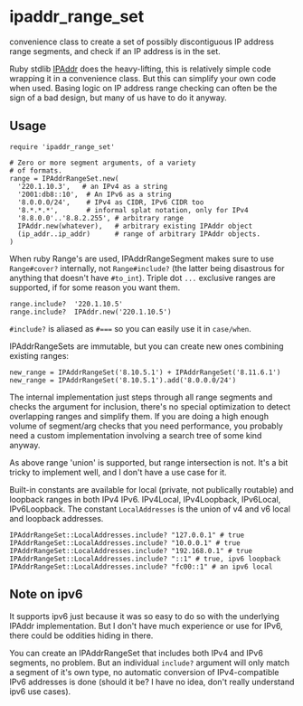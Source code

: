 ipaddr_range_set
================

convenience class to create a set of possibly discontiguous IP address range
segments, and check if an IP address is in the set. 

Ruby stdlib [IPAddr](http://www.ruby-doc.org/stdlib-1.9.3/libdoc/ipaddr/rdoc/IPAddr.html) 
does the heavy-lifting, this is relatively simple code wrapping it
in a convenience class. But this can simplify your own code when used. 
Basing logic on IP address range checking can often be the sign of a bad design, 
but many of us have to do it anyway.  

## Usage

    require 'ipaddr_range_set'
    
    # Zero or more segment arguments, of a variety
    # of formats. 
    range = IPAddrRangeSet.new(
      '220.1.10.3',   # an IPv4 as a string
      '2001:db8::10',  # An IPv6 as a string
      '8.0.0.0/24',    # IPv4 as CIDR, IPv6 CIDR too
      '8.*.*.*',       # informal splat notation, only for IPv4
      '8.8.0.0'..'8.8.2.255', # arbitrary range
      IPAddr.new(whatever),   # arbitrary existing IPAddr object
      (ip_addr..ip_addr)      # range of arbitrary IPAddr objects.       
    )
    
When ruby Range's are used, IPAddrRangeSegment makes sure to use `Range#cover?`
internally, not `Range#include?` (the latter being disastrous for anything that
doesn't have `#to_int`).  Triple dot `...` exclusive ranges are supported, if for
some reason you want them. 

    range.include?  '220.1.10.5'
    range.include?  IPAddr.new('220.1.10.5')
    
`#include?` is aliased as `#===` so you can easily use it in `case/when`.  
    
IPAddrRangeSets are immutable, but you can create new ones combining existing
ranges:

    new_range = IPAddrRangeSet('8.10.5.1') + IPAddrRangeSet('8.11.6.1')
    new_range = IPAddrRangeSet('8.10.5.1').add('8.0.0.0/24')
    
The internal implementation just steps through all range segments and checks
the argument for inclusion, there's no special optimization to detect overlapping
ranges and simplify them.  If you are doing a high enough volume of segment/arg
checks that you need performance, you probably need a custom implementation
involving a search tree of some kind anyway. 

As above range 'union' is supported, but range intersection is not. It's 
a bit tricky to implement well, and I don't have a use case for it. 

Built-in constants are available for local (private, not publically routable)
and loopback ranges in both IPv4 IPv6.   IPv4Local, IPv4Loopback, IPv6Local, 
IPv6Loopback.  The constant `LocalAddresses` is the union of v4 and v6 local 
and loopback addresses. 

    IPAddrRangeSet::LocalAddresses.include? "127.0.0.1" # true
    IPAddrRangeSet::LocalAddresses.include? "10.0.0.1" # true
    IPAddrRangeSet::LocalAddresses.include? "192.168.0.1" # true
    IPAddrRangeSet::LocalAddresses.include? "::1" # true, ipv6 loopback
    IPAddrRangeSet::LocalAddresses.include? "fc00::1" # an ipv6 local
    
## Note on ipv6

It supports ipv6 just because it was so easy to do so with the underlying
IPAddr implementation.  But I don't have much experience or use for IPv6, there
could be oddities hiding in there. 

You can create an IPAddrRangeSet that includes both IPv4 and IPv6 segments, no
problem. But an individual `include?` argument will only match a segment of
it's own type, no automatic conversion of IPv4-compatible IPv6 addresses
is done (should it be? I have no idea, don't really understand ipv6 use cases). 